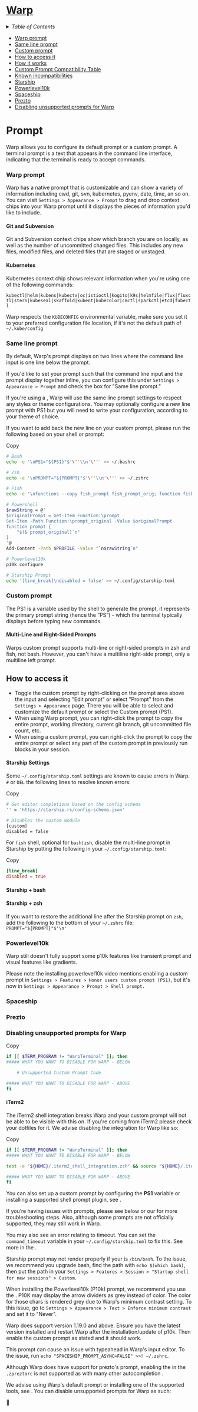 # [ Warp](https://docs.warp.dev/)

<details><summary><i>Table of Contents</i></summary>

- 🚀Getting Started

  - [Quickstart Guide](https://docs.warp.dev/)
  - [What is Warp?](https://docs.warp.dev/getting-started/what-is-warp)
  - [Migrate to Warp](https://docs.warp.dev/getting-started/migrate-to-warp)
  - [Using Warp with \[zsh|bash|fish|pwsh\]](https://docs.warp.dev/getting-started/using-warp-with-shells)
  - [Privacy](https://docs.warp.dev/getting-started/privacy)
  - [Refer a Friend &amp; Earn Rewards](https://docs.warp.dev/getting-started/refer-a-friend)
  - [Warp Preview &amp; Alpha Program](https://docs.warp.dev/getting-started/warp-preview-and-alpha-program)
  - [Changelog](https://docs.warp.dev/getting-started/changelog)
- 🎨Appearance

  - [Themes](https://docs.warp.dev/appearance/themes)
  - [Custom Themes](https://docs.warp.dev/appearance/custom-themes)
  - [Prompt](https://docs.warp.dev/appearance/prompt)
  - [Input Position](https://docs.warp.dev/appearance/input-position)
  - [Text, Fonts, &amp; Cursor](https://docs.warp.dev/appearance/text-fonts-cursor)
  - [Size, Opacity, &amp; Blurring](https://docs.warp.dev/appearance/size-opacity-blurring)
  - [Pane Dimming &amp; Focus](https://docs.warp.dev/appearance/pane-dimming)
  - [Blocks Behavior](https://docs.warp.dev/appearance/blocks-behavior)
  - [Tabs Behavior](https://docs.warp.dev/appearance/tabs-behavior)
  - [App Icons](https://docs.warp.dev/appearance/app-icons)
- 📕Features

  - [Warp AI](https://docs.warp.dev/features/warp-ai)

    - [Active AI](https://docs.warp.dev/features/warp-ai/active-ai)
    - [Agent Mode](https://docs.warp.dev/features/warp-ai/agent-mode)
    - [Generate](https://docs.warp.dev/features/warp-ai/generate)
    - [Voice](https://docs.warp.dev/features/warp-ai/voice)
    - [Knowledge](https://docs.warp.dev/features/warp-ai/knowledge)
  - [Command Palette](https://docs.warp.dev/features/command-palette)
  - [Warp Drive](https://docs.warp.dev/features/warp-drive)

    - [Notebooks](https://docs.warp.dev/features/warp-drive/notebooks)
    - [Workflows](https://docs.warp.dev/features/warp-drive/workflows)
    - [Prompts](https://docs.warp.dev/features/warp-drive/prompts)
    - [Environment Variables](https://docs.warp.dev/features/warp-drive/environment-variables)
    - [Warp Drive on the Web](https://docs.warp.dev/features/warp-drive/warp-drive-on-the-web)
  - [Teams](https://docs.warp.dev/features/teams)
  - [Session Sharing](https://docs.warp.dev/features/session-sharing)
  - [Blocks](https://docs.warp.dev/features/blocks)

    - [Block Basics](https://docs.warp.dev/features/blocks/block-basics)
    - [Block Actions](https://docs.warp.dev/features/blocks/block-actions)
    - [Block Sharing](https://docs.warp.dev/features/blocks/block-sharing)
    - [Block Filtering](https://docs.warp.dev/features/blocks/block-filtering)
    - [Background Blocks](https://docs.warp.dev/features/blocks/background-blocks)
    - [Sticky Command Header](https://docs.warp.dev/features/blocks/sticky-command-header)
  - [Modern Text Editing](https://docs.warp.dev/features/editor)

    - [Alias Expansion](https://docs.warp.dev/features/editor/alias-expansion)
    - [Command Inspector](https://docs.warp.dev/features/editor/command-inspector)
    - [Syntax &amp; Error Highlighting](https://docs.warp.dev/features/editor/syntax-error-highlighting)
    - [Vim Keybindings](https://docs.warp.dev/features/editor/vim)
  - [Command Entry](https://docs.warp.dev/features/entry)

    - [Command Corrections](https://docs.warp.dev/features/entry/command-corrections)
    - [Command Search](https://docs.warp.dev/features/entry/command-search)
    - [Command History](https://docs.warp.dev/features/entry/command-history)
    - [Synchronized Inputs](https://docs.warp.dev/features/entry/synchronized-inputs)
    - [YAML Workflows](https://docs.warp.dev/features/entry/yaml-workflows)
  - [Command Completions](https://docs.warp.dev/features/command-completions)

    - [Completions](https://docs.warp.dev/features/command-completions/completions)
    - [Autosuggestions](https://docs.warp.dev/features/command-completions/autosuggestions)
  - [Session Management](https://docs.warp.dev/features/sessions)

    - [Launch Configurations](https://docs.warp.dev/features/sessions/launch-configurations)
    - [Session Navigation](https://docs.warp.dev/features/sessions/session-navigation)
    - [Session Restoration](https://docs.warp.dev/features/sessions/session-restoration)
  - [Window Management](https://docs.warp.dev/features/windows)

    - [Global Hotkey](https://docs.warp.dev/features/windows/global-hotkey)
    - [Tabs](https://docs.warp.dev/features/windows/tabs)
    - [Split Panes](https://docs.warp.dev/features/windows/split-panes)
  - [Warpify](https://docs.warp.dev/features/warpify)

    - [Subshells](https://docs.warp.dev/features/warpify/subshells)
    - [SSH](https://docs.warp.dev/features/warpify/ssh-legacy)
  - [Accessibility](https://docs.warp.dev/features/accessibility)
  - [Find](https://docs.warp.dev/features/find)
  - [Files, Links, &amp; Scripts](https://docs.warp.dev/features/files-and-links)
  - [Markdown Viewer](https://docs.warp.dev/features/markdown-viewer)
  - [Working Directory](https://docs.warp.dev/features/working-directory)
  - [Smart-Select](https://docs.warp.dev/features/smart-select)
  - [Full-screen Apps](https://docs.warp.dev/features/full-screen-apps)
  - [Keyboard Shortcuts](https://docs.warp.dev/features/keyboard-shortcuts)
  - [Notifications &amp; Audible Bell](https://docs.warp.dev/features/notifications)
  - [Settings Sync (Beta)](https://docs.warp.dev/features/settings-sync)
  - [Quit Warning](https://docs.warp.dev/features/quit-warning)
  - [Integrations](https://docs.warp.dev/features/integrations-and-plugins)
  - [URI Scheme](https://docs.warp.dev/features/uri-scheme)
  - [Network Log](https://docs.warp.dev/features/network-log)
  - [Secret Redaction](https://docs.warp.dev/features/secret-redaction)
  - [Linux](https://docs.warp.dev/features/linux)
- 📊How Does Warp Compare?

  - [Performance](https://docs.warp.dev/how-does-warp-compare/performance)
  - [Terminal features](https://docs.warp.dev/how-does-warp-compare/terminal-features)
- ❓Help

  - [Sending Feedback &amp; Logs](https://docs.warp.dev/help/sending-us-feedback)
  - [Plans, Subscriptions &amp; Pricing](https://docs.warp.dev/help/plans-subscriptions-and-pricing)
  - [Updating Warp](https://docs.warp.dev/help/updating-warp)
  - [Using Warp Offline](https://docs.warp.dev/help/using-warp-offline)
  - [Logging out &amp; Uninstalling](https://docs.warp.dev/help/uninstalling-warp)
  - [Known Issues](https://docs.warp.dev/help/known-issues)
  - [Troubleshooting Login Issues](https://docs.warp.dev/help/troubleshooting-login-issues)
  - [Open Source Licenses](https://docs.warp.dev/help/licenses)

[Powered by GitBook](https://www.gitbook.com/?utm_source=content&utm_medium=trademark&utm_campaign=-MbqIgTw17KQvq_DQuRr)

</details>

- [Warp prompt](#warp-prompt)
- [Same line prompt](#same-line-prompt)
- [Custom prompt](#custom-prompt)
- [How to access it](#how-to-access-it)
- [How it works](#how-it-works)
- [Custom Prompt Compatibility Table](#custom-prompt-compatibility-table)
- [Known incompatibilities](#known-incompatibilities)
- [Starship](#starship)
- [Powerlevel10k](#powerlevel10k)
- [Spaceship](#spaceship)
- [Prezto](#prezto)
- [Disabling unsupported prompts for Warp](#disabling-unsupported-prompts-for-warp)

# Prompt

Warp allows you to configure its default prompt or a custom prompt. A terminal prompt is a text that appears in the command line interface, indicating that the terminal is ready to accept commands.

### [](#warp-prompt) Warp prompt

Warp has a native prompt that is customizable and can show a variety of information including cwd, git, svn, kubernetes, pyenv, date, time, an so on. You can visit `Settings > Appearance > Prompt` to drag and drop context chips into your Warp prompt until it displays the pieces of information you'd like to include.

#### [](#git-and-subversion) Git and Subversion

Git and Subversion context chips show which branch you are on locally, as well as the number of uncommitted changed files. This includes any new files, modified files, and deleted files that are staged or unstaged.

#### [](#kubernetes) Kubernetes

Kubernetes context chip shows relevant information when you're using one of the following commands:

`kubectl|helm|kubens|kubectx|oc|istioctl|kogito|k9s|helmfile|flux|fluxctl|stern|kubeseal|skaffold|kubent|kubecolor|cmctl|sparkctl|etcd|fubectl`

Warp respects the `KUBECONFIG` environmental variable, make sure you set it to your preferred configuration file location, if it's not the default path of `~/.kube/config`

### [](#same-line-prompt) Same line prompt

By default, Warp's prompt displays on two lines where the command line input is one line below the prompt.

If you'd like to set your prompt such that the command line input and the prompt display together inline, you can configure this under `Settings > Appearance > Prompt` and check the box for "Same line prompt."

If you're using a , Warp will use the same line prompt settings to respect any styles or theme configurations. You may optionally configure a new line prompt with PS1 but you will need to write your configuration, according to your theme of choice.

If you want to add back the new line on your custom prompt, please run the following based on your shell or prompt:

Copy

```bash
# Bash
echo -e '\nPS1="${PS1}"$'\''\\n'\''' >> ~/.bashrc

# Zsh
echo -e '\nPROMPT="${PROMPT}"$'\''\\n'\''' >> ~/.zshrc

# Fish
echo -e '\nfunctions --copy fish_prompt fish_prompt_orig; function fish_prompt; fish_prompt_orig; echo; end' >> ~/.config/fish/config.fish

# Powershell
$rawString = @'
$originalPrompt = Get-Item Function:\prompt
Set-Item -Path Function:\prompt_original -Value $originalPrompt
function prompt {
    "$(& prompt_original)`n"
}
'@
Add-Content -Path $PROFILE -Value "`n$rawString`n"

# Powerlevel10k
p10k configure

# Starship Prompt
echo '[line_break]\ndisabled = false' >> ~/.config/starship.toml
```

### [](#custom-prompt) Custom prompt

The PS1 is a variable used by the shell to generate the prompt, it represents the primary prompt string (hence the “PS”) - which the terminal typically displays before typing new commands.

#### [](#multi-line-and-right-sided-prompts) Multi-Line and Right-Sided Prompts

Warps custom prompt supports multi-line or right-sided prompts in zsh and fish, not bash. However, you can't have a multiline right-side prompt, only a multiline left prompt.

## [](#how-to-access-it) How to access it

- Toggle the custom prompt by right-clicking on the prompt area above the input and selecting "Edit prompt" or select "Prompt" from the `Settings > Appearance` page. There you will be able to select and customize the default prompt or select the Custom prompt (PS1).
- When using Warp prompt, you can right-click the prompt to copy the entire prompt, working directory, current git branch, git uncommitted file count, etc.
- When using a custom prompt, you can right-click the prompt to copy the entire prompt or select any part of the custom prompt in previously run blocks in your session.

#### [](#starship-settings) Starship Settings

Some `~/.config/starship.toml` settings are known to cause errors in Warp. `#` or `DEL` the following lines to resolve known errors:

Copy

```bash
# Get editor completions based on the config schema
'' = 'https://starship.rs/config-schema.json'

# Disables the custom module
[custom]
disabled = false
```

For `fish` shell, optional for `bash|zsh`, disable the multi-line prompt in Starship by putting the following in your `~/.config/starship.toml`:

Copy

```toml
[line_break]
disabled = true
```

#### [](#starship--bash) Starship + bash

#### [](#starship--zsh) Starship + zsh

If you want to restore the additional line after the Starship prompt on `zsh`, add the following to the bottom of your `~/.zshrc` file: `PROMPT="${PROMPT}"$'\n'`

### [](#powerlevel10k) Powerlevel10k

Warp still doesn't fully support some p10k features like transient prompt and visual features like gradients.

Please note the installing powerlevel10k video mentions enabling a custom prompt in `Settings > Features > Honor users custom prompt (PS1)`, but it's now in `Settings > Appearance > Prompt > Shell prompt.`

### [](#spaceship) Spaceship

### [](#prezto) Prezto

### [](#disabling-unsupported-prompts-for-warp) Disabling unsupported prompts for Warp

Copy

```bash
if [[ $TERM_PROGRAM != "WarpTerminal" ]]; then
##### WHAT YOU WANT TO DISABLE FOR WARP - BELOW

    # Unsupported Custom Prompt Code

##### WHAT YOU WANT TO DISABLE FOR WARP - ABOVE
fi
```

#### [](#iterm2) iTerm2

The iTerm2 shell integration breaks Warp and your custom prompt will not be able to be visible with this on. If you're coming from iTerm2 please check your dotfiles for it. We advise disabling the integration for Warp like so:

Copy

```bash
if [[ $TERM_PROGRAM != "WarpTerminal" ]]; then
##### WHAT YOU WANT TO DISABLE FOR WARP - BELOW

test -e "${HOME}/.iterm2_shell_integration.zsh" && source "${HOME}/.iterm2_shell_integration.zsh"

##### WHAT YOU WANT TO DISABLE FOR WARP - ABOVE
fi
```

You can also set up a custom prompt by configuring the **PS1** variable or installing a supported shell prompt plugin, see .

If you’re having issues with prompts, please see below or our for more troubleshooting steps. Also, although some prompts are not officially supported, they may still work in Warp.

You may also see an error relating to timeout. You can set the `command_timeout` variable in your `~/.config/starship.toml` to fix this. See more in the .

Starship prompt may not render properly if your is `/bin/bash`. To the issue, we recommend you upgrade bash, find the path with `echo $(which bash)`, then put the path in your `Settings > Features > Session > "Startup shell for new sessions" > Custom`.

When installing the Powerlevel10k (P10k) prompt, we recommend you use the . P10K may display the arrow dividers as grey instead of color. The color for those chars is rendered grey due to Warp's minimum contrast setting. To this issue, go to `Settings > Appearance > Text > Enforce minimum contrast` and set it to "Never".

Warp does support version 1.19.0 and above. Ensure you have the latest version installed and restart Warp after the installation/update of p10k. Then enable the custom prompt as stated and it should work.

This prompt can cause an issue with typeahead in Warp's input editor. To the issue, run `echo "SPACESHIP_PROMPT_ASYNC=FALSE" >>! ~/.zshrc`.

Although Warp does have support for prezto's prompt, enabling the in the `.zpreztorc` is not supported as with many other autocompletion .

We advise using Warp's default prompt or installing one of the supported tools, see . You can disable unsupported prompts for Warp as such:

🎨
